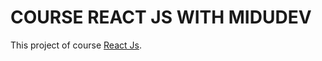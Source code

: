 # COURSE REACT JS WITH MIDUDEV

This project of course [React Js](https://www.youtube.com/playlist?list=PLV8x_i1fqBw0B008sQn79YxCjkHJU84pC).
